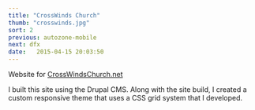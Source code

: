 ```yaml
---
title: "CrossWinds Church"
thumb: "crosswinds.jpg"
sort: 2
previous: autozone-mobile
next: dfx
date:   2015-04-15 20:03:50
---
```


Website for [CrossWindsChurch.net](http://CrossWindsChurch.net)

I built this site using the Drupal CMS. Along with the site build, I created a custom responsive theme that uses a CSS grid system that I developed.
